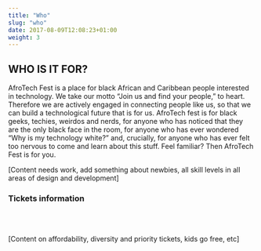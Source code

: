 ```yaml
---
title: "Who"
slug: "who"
date: 2017-08-09T12:08:23+01:00
weight: 3
---
```


## WHO IS IT FOR?

AfroTech Fest is a place for black African and Caribbean people interested in technology. We take our motto “Join us and find your people,” to heart. Therefore we are actively engaged in connecting people like us, so that we can build a technological future that is for us. AfroTech fest is for black geeks, techies, weirdos and nerds, for anyone who has noticed that they are the only black face in the room, for anyone who has ever wondered “Why is my technology white?” and, crucially, for anyone who has ever felt too nervous to come and learn about this stuff. Feel familiar? Then AfroTech Fest is for you. 


[Content needs work, add something about newbies, all skill levels in all areas of design and development]


### Tickets information

<br>
<br>

[Content on affordability, diversity and priority tickets, kids go free, etc]
